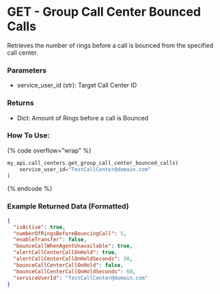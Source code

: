 # GET - Group Call Center Bounced Calls

Retrieves the number of rings before a call is bounced from the specified call center.

### Parameters&#x20;

* service_user_id (str): Target Call Center ID


### Returns

* Dict: Amount of Rings before a call is Bounced

### How To Use:

{% code overflow="wrap" %}
```python
my_api.call_centers.get_group_call_center_bounced_calls(
    service_user_id="TestCallCenter@domain.com"
)
```
{% endcode %}

### Example Returned Data (Formatted)
```json
{
  "isActive": true,
  "numberOfRingsBeforeBouncingCall": 5,
  "enableTransfer": false,
  "bounceCallWhenAgentUnavailable": true,
  "alertCallCenterCallOnHold": true,
  "alertCallCenterCallOnHoldSeconds": 30,
  "bounceCallCenterCallOnHold": false,
  "bounceCallCenterCallOnHoldSeconds": 60,
  "serviceUserId": "TestCallCenter@domain.com"
}
```

